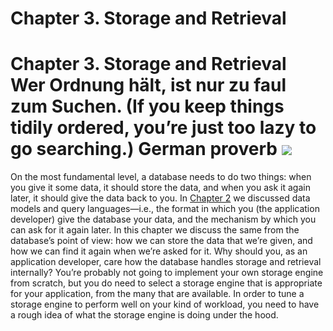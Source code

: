 # Chapter 3. Storage and Retrieval

# Chapter 3. Storage and Retrieval Wer Ordnung hält, ist nur zu faul zum Suchen. (If you keep things tidily ordered, you’re just too lazy to go searching.) German proverb ![](assets/ch03-map-ebook.png) 
On the most fundamental level, a database needs to do two things: when you give it some data, it
should store the data, and when you ask it again later, it should give the data back to you. In [Chapter 2](ch02.html#ch_datamodels) we discussed data models and query languages—i.e., the format in which you (the
application developer) give the database your data, and the mechanism by which you can ask for it
again later. In this chapter we discuss the same from the database’s point of view: how we can store
the data that we’re given, and how we can find it again when we’re asked for it. Why should you, as an application developer, care how the database handles storage and retrieval
internally? You’re probably not going to implement your own storage engine from scratch, but you
do need to select a storage engine that is appropriate for your application, from the many that
are available. In order to tune a storage engine to perform well on your kind of workload, you need
to have a rough idea of what the storage engine is doing under the hood.